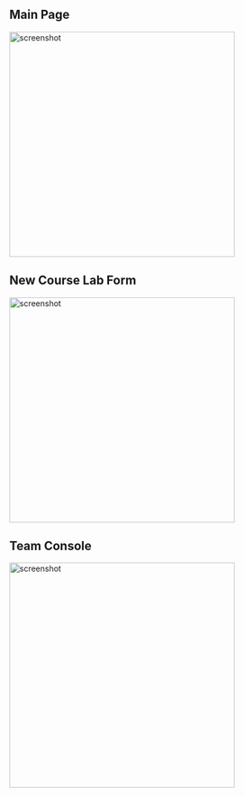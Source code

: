 ## Main Page ##

<a href='http://wiki.cciu-open-course-labs.googlecode.com/hg/images/main.png'><img src='http://wiki.cciu-open-course-labs.googlecode.com/hg/images/main-thumb.png' alt='screenshot' width='400' /></a>

## New Course Lab Form ##

<a href='http://wiki.cciu-open-course-labs.googlecode.com/hg/images/create-lab-form.png'><img src='http://wiki.cciu-open-course-labs.googlecode.com/hg/images/create-lab-form-thumb.png' alt='screenshot' width='400' /></a>

## Team Console ##
<a href='http://wiki.cciu-open-course-labs.googlecode.com/hg/images/team-console.png'><img src='http://wiki.cciu-open-course-labs.googlecode.com/hg/images/team-console-thumb.png' alt='screenshot' width='400' /></a>